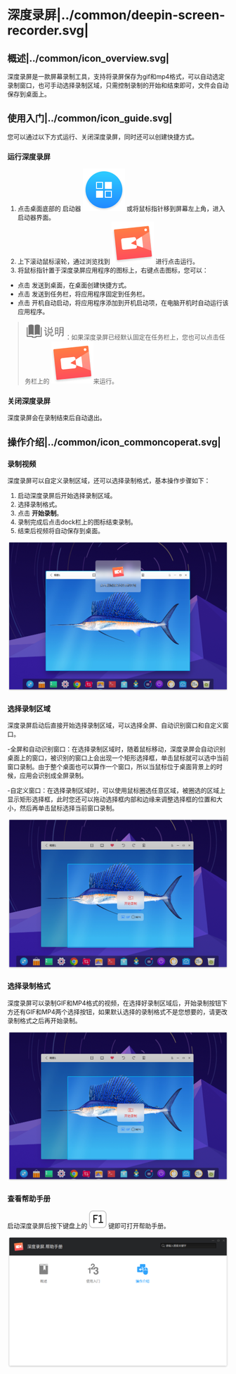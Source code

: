 # 深度录屏|../common/deepin-screen-recorder.svg|

## 概述|../common/icon_overview.svg|

深度录屏是一款屏幕录制工具，支持将录屏保存为gif和mp4格式，可以自动选定录制窗口，也可手动选择录制区域，只需控制录制的开始和结束即可，文件会自动保存到桌面上。

## 使用入门|../common/icon_guide.svg|

您可以通过以下方式运行、关闭深度录屏，同时还可以创建快捷方式。

### 运行深度录屏

1. 点击桌面底部的 启动器 ![deepin-launcher](icon/deepin-launcher.svg) 或将鼠标指针移到屏幕左上角，进入启动器界面。
2. 上下滚动鼠标滚轮，通过浏览找到 ![deepin-screen-recorder](icon/deepin-screen-recorder.svg) 进行点击运行。
3. 将鼠标指针置于深度录屏应用程序的图标上，右键点击图标，您可以：

- 点击 发送到桌面，在桌面创建快捷方式。
- 点击 发送到任务栏，将应用程序固定到任务栏。
- 点击 开机自动启动，将应用程序添加到开机启动项，在电脑开机时自动运行该应用程序。

> ![notes](icon/notes.svg)：如果深度录屏已经默认固定在任务栏上，您也可以点击任务栏上的 ![deepin-screen-recorder](icon/deepin-screen-recorder.svg)来运行。

### 关闭深度录屏

深度录屏会在录制结束后自动退出。



## 操作介绍|../common/icon_commoncoperat.svg|

### 录制视频

深度录屏可以自定义录制区域，还可以选择录制格式，基本操作步骤如下：

1. 启动深度录屏后开始选择录制区域。
2. 选择录制格式。
3. 点击 **开始录制**。
4. 录制完成后点击dock栏上的图标结束录制。
5. 结束后视频将自动保存到桌面。

![1|recoder](png/recoder.png)

### 选择录制区域

深度录屏启动后直接开始选择录制区域，可以选择全屏、自动识别窗口和自定义窗口。

-全屏和自动识别窗口：在选择录制区域时，随着鼠标移动，深度录屏会自动识别桌面上的窗口，被识别的窗口上会出现一个矩形选择框，单击鼠标就可以选中当前窗口录制。由于整个桌面也可以算作一个窗口，所以当鼠标位于桌面背景上的时候，应用会识别成全屏录制。

-自定义窗口：在选择录制区域时，可以使用鼠标圈选任意区域，被圈选的区域上显示矩形选择框，此时您还可以拖动选择框内部和边缘来调整选择框的位置和大小，然后再单击鼠标选择当前窗口录制。

![1|select](png/select.png)

### 选择录制格式

深度录屏可以录制GIF和MP4格式的视频，在选择好录制区域后，开始录制按钮下方还有GIF和MP4两个选择按钮，如果默认选择的录制格式不是您想要的，请更改录制格式之后再开始录制。

![1|select](png/select.png)

### 查看帮助手册

启动深度录屏后按下键盘上的 ![F1](icon/F1.svg) 键即可打开帮助手册。

![1|help](png/help.png)